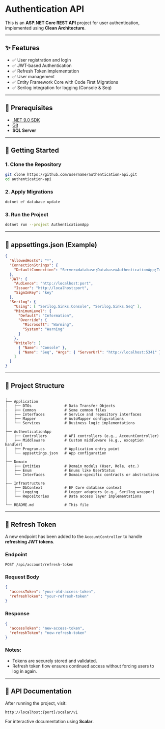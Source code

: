 # Authentication API

This is an **ASP.NET Core REST API** project for user authentication, implemented using **Clean Architecture**.

---

## ✨ Features

* ✅ User registration and login
* ✅ JWT-based Authentication
* ✅ Refresh Token implementation
* ✅ User management
* ✅ Entity Framework Core with Code First Migrations
* ✅ Serilog integration for logging (Console & Seq)

---

## 🔧 Prerequisites

* [.NET 9.0 SDK](https://dotnet.microsoft.com/en-us/download/dotnet/9.0)
* [Git](https://git-scm.com/)
* **SQL Server**

---

## 🚀 Getting Started

### 1. Clone the Repository

```bash
git clone https://github.com/username/authentication-api.git
cd authentication-api
```

### 2. Apply Migrations

```bash
dotnet ef database update
```

### 3. Run the Project

```bash
dotnet run --project AuthenticationApp
```

---

## 🧾 appsettings.json (Example)

```json
{
  "AllowedHosts": "*",
  "ConnectionStrings": {
    "DefaultConnection": "Server=database;Database=AuthenticationApp;Trusted_Connection=True;TrustServerCertificate=True;MultipleActiveResultSets=True"
  },
  "JWT": {
    "Audience": "http://localhost:port",
    "Issuer": "http://localhost:port",
    "SignInKey": "key"
  },
  "Serilog": {
    "Using": [ "Serilog.Sinks.Console", "Serilog.Sinks.Seq" ],
    "MinimumLevel": {
      "Default": "Information",
      "Override": {
        "Microsoft": "Warning",
        "System": "Warning"
      }
    },
    "WriteTo": [
      { "Name": "Console" },
      { "Name": "Seq", "Args": { "ServerUrl": "http://localhost:5341" } }
    ]
  }
}
```

---

## 🧱 Project Structure

```plaintext
.
├── Application
│   ├── DTOs               # Data Transfer Objects
|   ├── Common             # Some common files
│   ├── Interfaces         # Service and repository interfaces
│   ├── Mapper             # AutoMapper configurations
│   └── Services           # Business logic implementations
│
├── AuthenticationApp
│   ├── Controllers        # API controllers (e.g., AccountController)
│   ├── Middleware         # Custom middleware (e.g., exception handler)
│   ├── Program.cs         # Application entry point
│   └── appsettings.json   # App configuration
│
├── Domain
│   ├── Entities           # Domain models (User, Role, etc.)
│   ├── Enum               # Enums like UserStatus
│   └── Interfaces         # Domain-specific contracts or abstractions
│
├── Infrastructure
│   ├── DbContext          # EF Core database context
│   ├── Logging            # Logger adapters (e.g., Serilog wrapper)
│   └── Repositories       # Data access layer implementations
│
└── README.md              # This file

```

---

## 🔁 Refresh Token

A new endpoint has been added to the `AccountController` to handle **refreshing JWT tokens**.

### Endpoint

```
POST /api/account/refresh-token
```

### Request Body

```json
{
  "accessToken": "your-old-access-token",
  "refreshToken": "your-refresh-token"
}
```

### Response

```json
{
  "accessToken": "new-access-token",
  "refreshToken": "new-refresh-token"
}
```

### Notes:

* Tokens are securely stored and validated.
* Refresh token flow ensures continued access without forcing users to log in again.

---

## 📖 API Documentation

After running the project, visit:

```
http://localhost:{port}/scalar/v1
```

For interactive documentation using **Scalar**.

